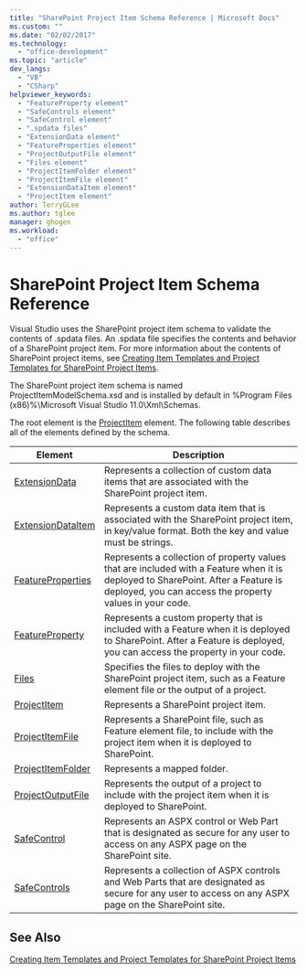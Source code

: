 ```yaml
---
title: "SharePoint Project Item Schema Reference | Microsoft Docs"
ms.custom: ""
ms.date: "02/02/2017"
ms.technology: 
  - "office-development"
ms.topic: "article"
dev_langs: 
  - "VB"
  - "CSharp"
helpviewer_keywords: 
  - "FeatureProperty element"
  - "SafeControls element"
  - "SafeControl element"
  - ".spdata files"
  - "ExtensionData element"
  - "FeatureProperties element"
  - "ProjectOutputFile element"
  - "Files element"
  - "ProjectItemFolder element"
  - "ProjectItemFile element"
  - "ExtensionDataItem element"
  - "ProjectItem element"
author: TerryGLee
ms.author: tglee
manager: ghogen
ms.workload: 
  - "office"
---
```

# SharePoint Project Item Schema Reference
  Visual Studio uses the SharePoint project item schema to validate the contents of .spdata files. An .spdata file specifies the contents and behavior of a SharePoint project item. For more information about the contents of SharePoint project items, see [Creating Item Templates and Project Templates for SharePoint Project Items](../sharepoint/creating-item-templates-and-project-templates-for-sharepoint-project-items.md).  
  
 The SharePoint project item schema is named ProjectItemModelSchema.xsd and is installed by default in %Program Files (x86)%\Microsoft Visual Studio 11.0\Xml\Schemas.  
  
 The root element is the [ProjectItem](../sharepoint/projectitem-element.md) element. The following table describes all of the elements defined by the schema.  
  
|Element|Description|  
|-------------|-----------------|  
|[ExtensionData](../sharepoint/extensiondata-element.md)|Represents a collection of custom data items that are associated with the SharePoint project item.|  
|[ExtensionDataItem](../sharepoint/extensiondataitem-element.md)|Represents a custom data item that is associated with the SharePoint project item, in key/value format. Both the key and value must be strings.|  
|[FeatureProperties](../sharepoint/featureproperties-element.md)|Represents a collection of property values that are included with a Feature when it is deployed to SharePoint. After a Feature is deployed, you can access the property values in your code.|  
|[FeatureProperty](../sharepoint/featureproperty-element.md)|Represents a custom property that is included with a Feature when it is deployed to SharePoint. After a Feature is deployed, you can access the property in your code.|  
|[Files](../sharepoint/files-element.md)|Specifies the files to deploy with the SharePoint project item, such as a Feature element file or the output of a project.|  
|[ProjectItem](../sharepoint/projectitem-element.md)|Represents a SharePoint project item.|  
|[ProjectItemFile](../sharepoint/projectitemfile-element.md)|Represents a SharePoint file, such as Feature element file, to include with the project item when it is deployed to SharePoint.|  
|[ProjectItemFolder](../sharepoint/projectitemfolder-element.md)|Represents a mapped folder.|  
|[ProjectOutputFile](../sharepoint/projectoutputfile-element.md)|Represents the output of a project to include with the project item when it is deployed to SharePoint.|  
|[SafeControl](../sharepoint/safecontrol-element.md)|Represents an ASPX control or Web Part that is designated as secure for any user to access on any ASPX page on the SharePoint site.|  
|[SafeControls](../sharepoint/safecontrols-element.md)|Represents a collection of ASPX controls and Web Parts that are designated as secure for any user to access on any ASPX page on the SharePoint site.|  
  
## See Also  
 [Creating Item Templates and Project Templates for SharePoint Project Items](../sharepoint/creating-item-templates-and-project-templates-for-sharepoint-project-items.md)  
  
  